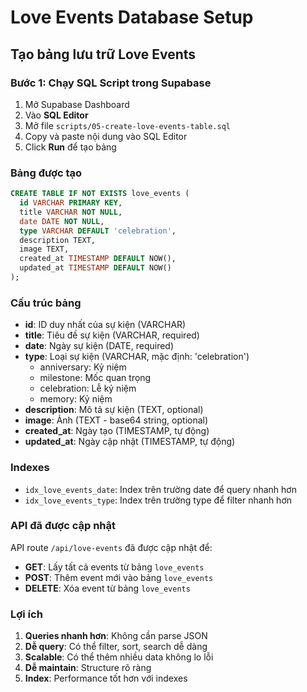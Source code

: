 # Love Events Database Setup

## Tạo bảng lưu trữ Love Events

### Bước 1: Chạy SQL Script trong Supabase

1. Mở Supabase Dashboard
2. Vào **SQL Editor**
3. Mở file `scripts/05-create-love-events-table.sql`
4. Copy và paste nội dung vào SQL Editor
5. Click **Run** để tạo bảng

### Bảng được tạo

```sql
CREATE TABLE IF NOT EXISTS love_events (
  id VARCHAR PRIMARY KEY,
  title VARCHAR NOT NULL,
  date DATE NOT NULL,
  type VARCHAR DEFAULT 'celebration',
  description TEXT,
  image TEXT,
  created_at TIMESTAMP DEFAULT NOW(),
  updated_at TIMESTAMP DEFAULT NOW()
);
```

### Cấu trúc bảng

- **id**: ID duy nhất của sự kiện (VARCHAR)
- **title**: Tiêu đề sự kiện (VARCHAR, required)
- **date**: Ngày sự kiện (DATE, required)
- **type**: Loại sự kiện (VARCHAR, mặc định: 'celebration')
  - anniversary: Kỷ niệm
  - milestone: Mốc quan trọng
  - celebration: Lễ kỷ niệm
  - memory: Kỷ niệm
- **description**: Mô tả sự kiện (TEXT, optional)
- **image**: Ảnh (TEXT - base64 string, optional)
- **created_at**: Ngày tạo (TIMESTAMP, tự động)
- **updated_at**: Ngày cập nhật (TIMESTAMP, tự động)

### Indexes

- `idx_love_events_date`: Index trên trường date để query nhanh hơn
- `idx_love_events_type`: Index trên trường type để filter nhanh hơn

### API đã được cập nhật

API route `/api/love-events` đã được cập nhật để:
- **GET**: Lấy tất cả events từ bảng `love_events`
- **POST**: Thêm event mới vào bảng `love_events`
- **DELETE**: Xóa event từ bảng `love_events`

### Lợi ích

1. **Queries nhanh hơn**: Không cần parse JSON
2. **Dễ query**: Có thể filter, sort, search dễ dàng
3. **Scalable**: Có thể thêm nhiều data không lo lỗi
4. **Dễ maintain**: Structure rõ ràng
5. **Index**: Performance tốt hơn với indexes

